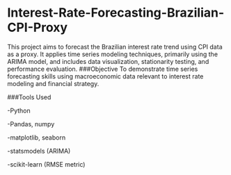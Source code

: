 # Interest-Rate-Forecasting-Brazilian-CPI-Proxy
This project aims to forecast the Brazilian interest rate trend using CPI data as a proxy. It applies time series modeling techniques, primarily using the ARIMA model, and includes data visualization, stationarity testing, and performance evaluation. 
###Objective 
To demonstrate time series forecasting skills using macroeconomic data relevant to interest rate modeling and financial strategy.

###Tools Used

-Python

-Pandas, numpy

-matplotlib, seaborn

-statsmodels (ARIMA)

-scikit-learn (RMSE metric)
